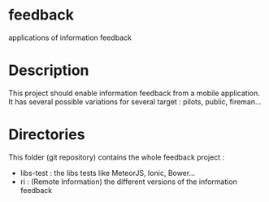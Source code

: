 feedback
========

applications of information feedback

Description
===========
This project should enable information feedback from a mobile application.
It has several possible variations for several target : pilots, public, fireman...

Directories
===========
This folder (git repository) contains the whole feedback project : 
- libs-test : the libs tests like MeteorJS, Ionic, Bower...
- ri : (Remote Information) the different versions of the information feedback
